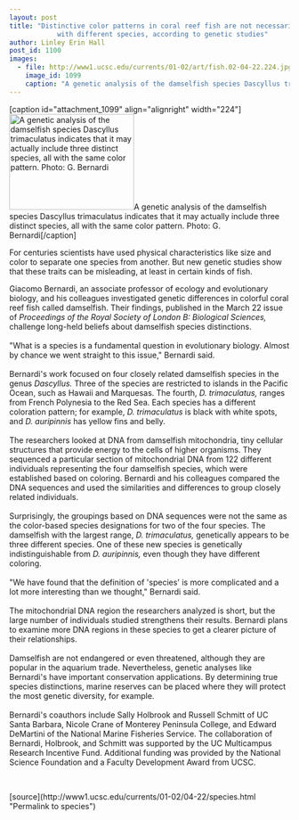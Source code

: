 ```yaml
---
layout: post
title: "Distinctive color patterns in coral reef fish are not necessarily associated
			with different species, according to genetic studies"
author: Linley Erin Hall
post_id: 1100
images:
  - file: http://www1.ucsc.edu/currents/01-02/art/fish.02-04-22.224.jpg
    image_id: 1099
    caption: "A genetic analysis of the damselfish species Dascyllus trimaculatus indicates that it may actually include three distinct species, all with the same color pattern. Photo: G. Bernardi"
---
```


[caption id="attachment_1099" align="alignright" width="224"]<a href="http://localhost/mysite/wp-content/uploads/2002/04/fish.02-04-22.224.jpg"><img class="size-full wp-image-1099" src="http://localhost/mysite/wp-content/uploads/2002/04/fish.02-04-22.224.jpg" alt="A genetic analysis of the damselfish species Dascyllus trimaculatus indicates that it may actually include three distinct species, all with the same color pattern. Photo: G. Bernardi" width="224" height="172" /></a>A genetic analysis of the damselfish species Dascyllus trimaculatus indicates that it may actually include three distinct species, all with the same color pattern. Photo: G. Bernardi[/caption]
<p>
  For centuries scientists have used physical characteristics like size and color to separate one species from another. But new genetic studies show that these traits can be misleading, at least in certain kinds of fish.
</p>Giacomo Bernardi, an associate professor of ecology and evolutionary biology, and his colleagues investigated genetic differences in colorful coral reef fish called damselfish. Their findings, published in the March 22 issue of <i>Proceedings of the Royal Society of London B: Biological Sciences,</i> challenge long-held beliefs about damselfish species distinctions.<br>
<br>
"What is a species is a fundamental question in evolutionary biology. Almost by chance we went straight to this issue," Bernardi said.<br>
<br>
Bernardi's work focused on four closely related damselfish species in the genus <i>Dascyllus.</i> Three of the species are restricted to islands in the Pacific Ocean, such as Hawaii and Marquesas. The fourth, <i>D. trimaculatus,</i> ranges from French Polynesia to the Red Sea. Each species has a different coloration pattern; for example, <i>D. trimaculatus</i> is black with white spots, and <i>D. auripinnis</i> has yellow fins and belly.<br>
<br>
The researchers looked at DNA from damselfish mitochondria, tiny cellular structures that provide energy to the cells of higher organisms. They sequenced a particular section of mitochondrial DNA from 122 different individuals representing the four damselfish species, which were established based on coloring. Bernardi and his colleagues compared the DNA sequences and used the similarities and differences to group closely related individuals.<br>
<br>
Surprisingly, the groupings based on DNA sequences were not the same as the color-based species designations for two of the four species. The damselfish with the largest range, <i>D. trimaculatus,</i> genetically appears to be three different species. One of these new species is genetically indistinguishable from <i>D. auripinnis,</i> even though they have different coloring.<br>
<br>
"We have found that the definition of 'species' is more complicated and a lot more interesting than we thought," Bernardi said.<br>
<br>
The mitochondrial DNA region the researchers analyzed is short, but the large number of individuals studied strengthens their results. Bernardi plans to examine more DNA regions in these species to get a clearer picture of their relationships.<br>
<br>
Damselfish are not endangered or even threatened, although they are popular in the aquarium trade. Nevertheless, genetic analyses like Bernardi's have important conservation applications. By determining true species distinctions, marine reserves can be placed where they will protect the most genetic diversity, for example.<br>
<br>
Bernardi's coauthors include Sally Holbrook and Russell Schmitt of UC Santa Barbara, Nicole Crane of Monterey Peninsula College, and Edward DeMartini of the National Marine Fisheries Service. The collaboration of Bernardi, Holbrook, and Schmitt was supported by the UC Multicampus Research Incentive Fund. Additional funding was provided by the National Science Foundation and a Faculty Development Award from UCSC.
<p>
  <br>

</p>
<p>

</p>
[source](http://www1.ucsc.edu/currents/01-02/04-22/species.html "Permalink to species")
